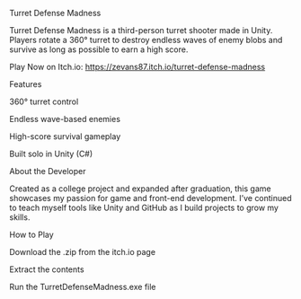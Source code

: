  
Turret Defense Madness

Turret Defense Madness is a third-person turret shooter made in Unity. Players rotate a 360° turret to destroy endless waves of enemy blobs and survive as long as possible to earn a high score.

Play Now on Itch.io:
https://zevans87.itch.io/turret-defense-madness

Features

360° turret control

Endless wave-based enemies

High-score survival gameplay

Built solo in Unity (C#)

About the Developer

Created as a college project and expanded after graduation, this game showcases my passion for game and front-end development. I’ve continued to teach myself tools like Unity and GitHub as I build projects to grow my skills.

How to Play

Download the .zip from the itch.io page

Extract the contents

Run the TurretDefenseMadness.exe file